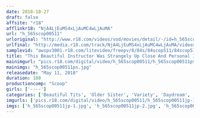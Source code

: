```yaml
---
date: 2018-10-27
draft: false
affsite: "r18"
afflinkr18: "NjA4LjEuMS4xLjAuMC4wLjAuMA"
url: "h_565scop00511"
urloriginal: "http://www.r18.com/videos/vod/movies/detail/-/id=h_565scop00511"
urlfinal: "http://media.r18.com/track/NjA4LjEuMS4xLjAuMC4wLjAuMA/videos/vod/movies/detail/-/id=h_565scop00511"
samplevid: "awspv3001.r18.com/litevideo/freepv/8/84s/84scop511/84scop511_dmb_w.mp4"
title: "This Beautiful Instructor Was Strangely Up Close And Personal In The Way She Taught At This Private Computer Class, And When I Could No Longer Resist, I Just Let My Erection Pop Up, And Then She Began To Lure Me To Temptation And Secretly Let Me Have Creampie Raw Footage Sex!!"
mainimgurl: "pics.r18.com/digital/video/h_565scop00511/h_565scop00511ps.jpg"
mainimgs: "h_565scop00511ps.jpg"
releasedate: "May 11, 2018"
duration: 188
productioncomp: "Scoop"
girls: ['----']
categories: ['Beautiful Tits', 'Older Sister', 'Variety', 'Daydream', 'Creampie', 'Hi-Def']
imgurls: ['pics.r18.com/digital/video/h_565scop00511/h_565scop00511jp-1.jpg', 'pics.r18.com/digital/video/h_565scop00511/h_565scop00511jp-2.jpg', 'pics.r18.com/digital/video/h_565scop00511/h_565scop00511jp-3.jpg', 'pics.r18.com/digital/video/h_565scop00511/h_565scop00511jp-4.jpg', 'pics.r18.com/digital/video/h_565scop00511/h_565scop00511jp-5.jpg', 'pics.r18.com/digital/video/h_565scop00511/h_565scop00511jp-6.jpg', 'pics.r18.com/digital/video/h_565scop00511/h_565scop00511jp-7.jpg', 'pics.r18.com/digital/video/h_565scop00511/h_565scop00511jp-8.jpg', 'pics.r18.com/digital/video/h_565scop00511/h_565scop00511jp-9.jpg', 'pics.r18.com/digital/video/h_565scop00511/h_565scop00511jp-10.jpg', 'pics.r18.com/digital/video/h_565scop00511/h_565scop00511jp-11.jpg', 'pics.r18.com/digital/video/h_565scop00511/h_565scop00511jp-12.jpg', 'pics.r18.com/digital/video/h_565scop00511/h_565scop00511jp-13.jpg', 'pics.r18.com/digital/video/h_565scop00511/h_565scop00511jp-14.jpg', 'pics.r18.com/digital/video/h_565scop00511/h_565scop00511jp-15.jpg', 'pics.r18.com/digital/video/h_565scop00511/h_565scop00511jp-16.jpg', 'pics.r18.com/digital/video/h_565scop00511/h_565scop00511jp-17.jpg', 'pics.r18.com/digital/video/h_565scop00511/h_565scop00511jp-18.jpg', 'pics.r18.com/digital/video/h_565scop00511/h_565scop00511jp-19.jpg', 'pics.r18.com/digital/video/h_565scop00511/h_565scop00511jp-20.jpg']
imgs: ['h_565scop00511jp-1.jpg', 'h_565scop00511jp-2.jpg', 'h_565scop00511jp-3.jpg', 'h_565scop00511jp-4.jpg', 'h_565scop00511jp-5.jpg', 'h_565scop00511jp-6.jpg', 'h_565scop00511jp-7.jpg', 'h_565scop00511jp-8.jpg', 'h_565scop00511jp-9.jpg', 'h_565scop00511jp-10.jpg', 'h_565scop00511jp-11.jpg', 'h_565scop00511jp-12.jpg', 'h_565scop00511jp-13.jpg', 'h_565scop00511jp-14.jpg', 'h_565scop00511jp-15.jpg', 'h_565scop00511jp-16.jpg', 'h_565scop00511jp-17.jpg', 'h_565scop00511jp-18.jpg', 'h_565scop00511jp-19.jpg', 'h_565scop00511jp-20.jpg']
---
```

